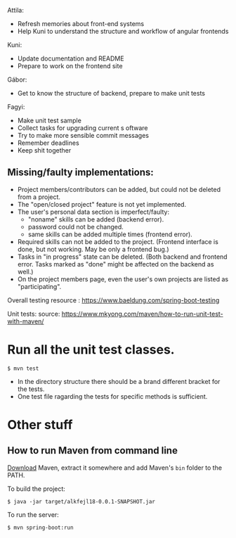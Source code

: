 ﻿Attila:
 - Refresh memories about front-end systems
 - Help Kuni to understand the structure and workflow of angular frontends

Kuni:
 - Update documentation and README
 - Prepare to work on the frontend site

Gábor:
 - Get to know the structure of backend, prepare to make unit tests

Fagyi:
 - Make unit test sample
 - Collect tasks for upgrading current  s oftware
 - Try to make more sensible commit messages
 - Remember deadlines
 - Keep shit together

## Missing/faulty implementations:
 * Project members/contributors can be added, but could not be deleted from a project.
 * The "open/closed project" feature is not yet implemented.
 * The user's personal data section is imperfect/faulty:
    - "noname" skills can be added (backend error).
    - password could not be changed.
    - same skills can be added multiple times (frontend error).
 * Required skills can not be added to the project.
   (Frontend interface is done, but not working. May be only a frontend bug.)
 * Tasks in "in progress" state can be deleted.
   (Both backend and frontend error. Tasks marked as "done" might be affected on the backend as well.)
 * On the project members page, even the user's own projects are listed as "participating".

Overall testing resource :
https://www.baeldung.com/spring-boot-testing

Unit tests:
source: https://www.mkyong.com/maven/how-to-run-unit-test-with-maven/

# Run all the unit test classes.
```shell
$ mvn test
```

- In the directory structure there should be a brand different bracket for the tests.
- One test file ragarding the tests for specific methods is sufficient. 

# Other stuff

## How to run Maven from command line

[Download](https://maven.apache.org/download.cgi) Maven, extract it somewhere and add Maven's ```bin``` folder to the PATH.

To build the project:

```shell
$ java -jar target/alkfejl18-0.0.1-SNAPSHOT.jar
```

To run the server:

```shell
$ mvn spring-boot:run
```
